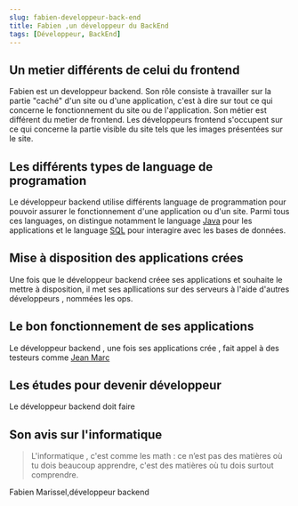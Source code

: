 ```yaml
---
slug: fabien-developpeur-back-end
title: Fabien ,un développeur du BackEnd
tags: [Développeur, BackEnd]
---
```


## Un metier différents de celui du frontend

Fabien est un developpeur backend. Son rôle consiste à travailler sur la partie "caché" d'un site ou d'une application, c'est à dire sur tout ce qui concerne le fonctionnement du site ou de l'application. Son métier est différent du metier de frontend. Les développeurs frontend s'occupent sur ce qui concerne la partie visible du site tels que les images présentées sur le site.

## Les différents types de language de programation

Le développeur backend utilise différents language de programmation pour pouvoir assurer le fonctionnement d'une application ou d'un site. Parmi tous ces languages, on distingue notamment le language [Java](https://www.java.com/fr/) pour les applications et le language [SQL](https://fr.wikipedia.org/wiki/Structured_Query_Language) pour interagire avec les bases de  données.

## Mise à disposition des applications crées

Une fois que le développeur backend créee ses applications et souhaite le mettre à disposition, il met ses apllications sur des serveurs à l'aide d'autres développeurs , nommées les ops.

## Le bon fonctionnement de ses applications

Le développeur backend , une fois ses applications crée , fait appel à des testeurs comme [Jean Marc](./2023-03-22-jean-marc-quality-engineer.md)

## Les études pour devenir développeur

Le développeur backend doit faire

## Son avis sur l'informatique

> L'informatique , c'est comme les math : ce n’est pas des matières où tu dois beaucoup apprendre, c'est des matières où tu dois surtout comprendre.

Fabien Marissel,développeur backend
